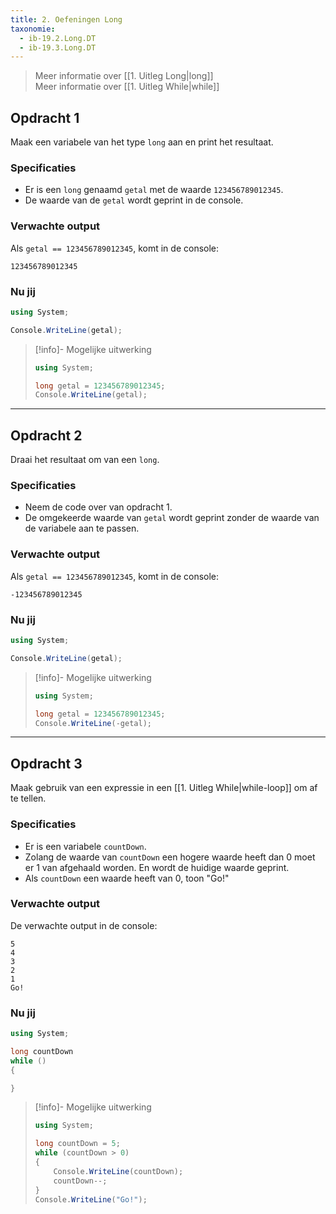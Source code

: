 ```yaml
---
title: 2. Oefeningen Long
taxonomie:
  - ib-19.2.Long.DT
  - ib-19.3.Long.DT
---
```


> Meer informatie over [[1. Uitleg Long|long]] \
> Meer informatie over [[1. Uitleg While|while]]

## Opdracht 1
Maak een variabele van het type `long` aan en print het resultaat.

### Specificaties
- Er is een `long` genaamd `getal` met de waarde `123456789012345`.
- De waarde van de `getal` wordt geprint in de console.

### Verwachte output
Als `getal == 123456789012345`, komt in de console:
```
123456789012345
```

### Nu jij
```csharp
using System;

Console.WriteLine(getal);
```

> [!info]- Mogelijke uitwerking
> ``` csharp
> using System;
> 
> long getal = 123456789012345;
> Console.WriteLine(getal);
> ```


---

## Opdracht 2
Draai het resultaat om van een `long`.

### Specificaties
- Neem de code over van opdracht 1.
- De omgekeerde waarde van `getal` wordt geprint zonder de waarde van de variabele aan te passen.

### Verwachte output
Als `getal == 123456789012345`, komt in de console:
```
-123456789012345
```

### Nu jij
```csharp
using System;

Console.WriteLine(getal);
```

> [!info]- Mogelijke uitwerking
> ``` csharp
> using System;
> 
> long getal = 123456789012345;
> Console.WriteLine(-getal);
> ```


---

## Opdracht 3
Maak gebruik van een expressie in een [[1. Uitleg While|while-loop]] om af te tellen.

### Specificaties
- Er is een variabele `countDown`.
- Zolang de waarde van `countDown` een hogere waarde heeft dan 0 moet er 1 van afgehaald worden. En wordt de huidige waarde geprint.
- Als `countDown` een waarde heeft van 0, toon "Go!"

### Verwachte output
De verwachte output in de console:
```
5
4
3
2
1
Go!
```

### Nu jij
```csharp
using System;

long countDown
while ()
{

}
```

> [!info]- Mogelijke uitwerking
> ```csharp
> using System;
>
> long countDown = 5;
> while (countDown > 0)
> {
>     Console.WriteLine(countDown);
>     countDown--;
> }
> Console.WriteLine("Go!");
> ```

